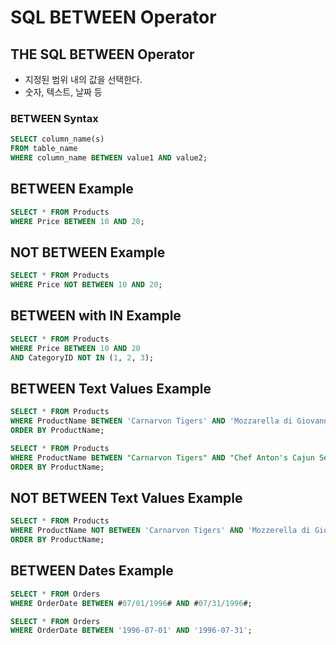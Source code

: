 # SQL BETWEEN Operator
## THE SQL BETWEEN Operator
- 지정된 범위 내의 값을 선택한다. 
- 숫자, 텍스트, 날짜 등


### BETWEEN Syntax
```sql
SELECT column_name(s)
FROM table_name
WHERE column_name BETWEEN value1 AND value2;
```

## BETWEEN Example
``` sql
SELECT * FROM Products
WHERE Price BETWEEN 10 AND 20;
```

## NOT BETWEEN Example
``` sql
SELECT * FROM Products
WHERE Price NOT BETWEEN 10 AND 20;
```

## BETWEEN with IN Example
```sql
SELECT * FROM Products
WHERE Price BETWEEN 10 AND 20
AND CategoryID NOT IN (1, 2, 3);
```

## BETWEEN Text Values Example
```sql
SELECT * FROM Products
WHERE ProductName BETWEEN 'Carnarvon Tigers' AND 'Mozzarella di Giovanni' 
ORDER BY ProductName;
```

``` sql
SELECT * FROM Products
WHERE ProductName BETWEEN "Carnarvon Tigers" AND "Chef Anton's Cajun Seasoning"
ORDER BY ProductName;
```

## NOT BETWEEN Text Values Example
```sql
SELECT * FROM Products
WHERE ProductName NOT BETWEEN 'Carnarvon Tigers' AND 'Mozzerella di Giovanni'
ORDER BY ProductName;
```

## BETWEEN Dates Example
``` sql
SELECT * FROM Orders
WHERE OrderDate BETWEEN #07/01/1996# AND #07/31/1996#;
```


```sql
SELECT * FROM Orders
WHERE OrderDate BETWEEN '1996-07-01' AND '1996-07-31';
```

